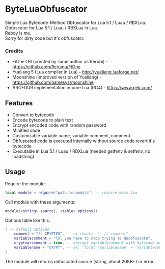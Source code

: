 # ByteLuaObfuscator
Simple Lua Bytecode-Method Obfuscator for Lua 5.1 / Luau / RBXLua. <br>
Obfuscator for Lua 5.1 / Luau / RBXLua in Lua. <br>
Reboy is me. <br>
Sorry for dirty code but it's obfuscator.
### Credits
- FiOne LBI (created by same author as Rerubi) - https://github.com/Rerumu/FiOne
- Yueliang 5 (Lua compiler in Lua) - http://yueliang.luaforge.net/
- Moonshine (improved version of Yueliang) - https://github.com/gamesys/moonshine
- ARCFOUR implementation in pure Lua (RC4) - https://www.rjek.com/
## Features
* Convert to bytecode
* Encode bytecode to plain text
* Encrypt encoded code with random password
* Minified code
* Customizable variable name, variable comment, comment
* Obfuscated code is executed internally without source code revert it's bytecode
* Executable in Lua 5.1 / Luau / RBXLua (needed getfenv & setfenv, no loadstring)
## Usage
Require the module: 
```lua
local module = require("path.to.module") -- require main.lua
```
Call module with these arguments:
```lua
module(<string> source[, <table> options])
```
Options table like this:
```lua
{ -- default options
	comment = "// CRYPTED", -- ex result: "--// comment"
	variablecomment = "lol you have to stop trying to deobfuscate",
	cryptvarcomment = true, -- encrypt variablecomment with bytecode ex: "a" -> "\97"
	variablename = "CRYPT", -- ex: "local 'variablename' = 'variablecomment'"
}
```
The module will returns obfuscated source (string, about 20KB~) or error.
